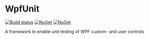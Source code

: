 # WpfUnit

[![Build status](https://ci.appveyor.com/api/projects/status/dd5or2m5v0f0qwvl?svg=true)](https://ci.appveyor.com/project/Kittyfisto/wpfunit)
[![NuGet](https://img.shields.io/nuget/dt/WpfUnit.svg)](http://nuget.org/packages/WpfUnit)
[![NuGet](https://img.shields.io/nuget/v/WpfUnit.svg)](http://nuget.org/packages/WpfUnit)

A framework to enable unit testing of WPF custom- and user controls
